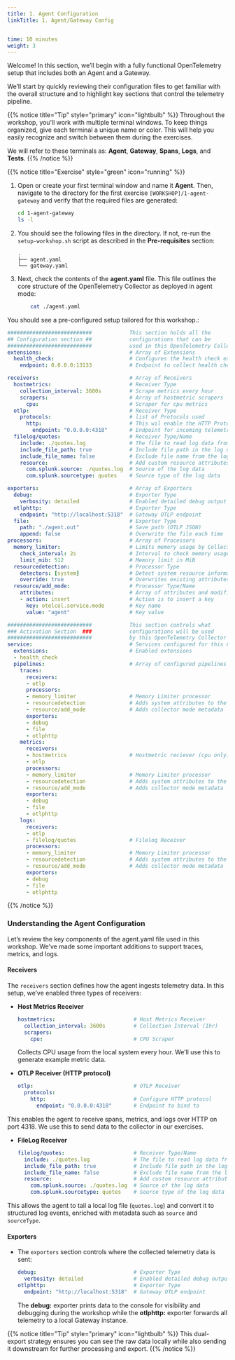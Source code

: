 ```yaml
---
title: 1. Agent Configuration
linkTitle: 1. Agent/Gateway Config


time: 10 minutes
weight: 3
---
```

Welcome! In this section, we’ll begin with a fully functional OpenTelemetry setup that includes both an Agent and a Gateway.

We’ll start by quickly reviewing their configuration files to get familiar with the overall structure and to highlight key sections that control the telemetry pipeline.

{{% notice title="Tip" style="primary" icon="lightbulb" %}}
Throughout the workshop, you’ll work with multiple terminal windows. To keep things organized, give each terminal a unique name or color. This will help you easily recognize and switch between them during the exercises.

We will refer to these terminals as: **Agent**, **Gateway**, **Spans**, **Logs**, and **Tests**.
{{% /notice %}}

{{% notice title="Exercise" style="green" icon="running" %}}

1. Open or create your first terminal window and name it **Agent**.
Then, navigate to the directory for the first exercise `[WORKSHOP]/1-agent-gateway` and verify that the required files are generated:

    ```bash
    cd 1-agent-gateway
    ls -l
    ```
  
2. You should see the following files in the directory.
If not, re-run the `setup-workshop.sh` script as described in the **Pre-requisites** section:

    ```text { title="Directory Structure" }
    .
    ├── agent.yaml
    └── gateway.yaml
    ```

3. Next, check the contents of the **agent.yaml** file.
This file outlines the core structure of the OpenTelemetry Collector as deployed in agent mode:

    ```bash
        cat ./agent.yaml
    ```

You should see a pre-configured setup tailored for this workshop.:

```yaml
###########################            This section holds all the
## Configuration section ##            configurations that can be 
###########################            used in this OpenTelemetry Collector
extensions:                            # Array of Extensions
  health_check:                        # Configures the health check extension
    endpoint: 0.0.0.0:13133            # Endpoint to collect health check data

receivers:                             # Array of Receivers
  hostmetrics:                         # Receiver Type
    collection_interval: 3600s         # Scrape metrics every hour
    scrapers:                          # Array of hostmetric scrapers
      cpu:                             # Scraper for cpu metrics
  otlp:                                # Receiver Type
    protocols:                         # list of Protocols used 
      http:                            # This wil enable the HTTP Protocol
        endpoint: "0.0.0.0:4318"       # Endpoint for incoming telemetry data 
  filelog/quotes:                      # Receiver Type/Name
    include: ./quotes.log              # The file to read log data from
    include_file_path: true            # Include file path in the log data
    include_file_name: false           # Exclude file name from the log data
    resource:                          # Add custom resource attributes
      com.splunk.source: ./quotes.log  # Source of the log data
      com.splunk.sourcetype: quotes    # Source type of the log data

exporters:                             # Array of Exporters
  debug:                               # Exporter Type
    verbosity: detailed                # Enabled detailed debug output
  otlphttp:                            # Exporter Type
    endpoint: "http://localhost:5318"  # Gateway OTLP endpoint  
  file:                                # Exporter Type
    path: "./agent.out"                # Save path (OTLP JSON)
    append: false                      # Overwrite the file each time
processors:                            # Array of Processors
  memory_limiter:                      # Limits memory usage by Collectors pipeline
    check_interval: 2s                 # Interval to check memory usage
    limit_mib: 512                     # Memory limit in MiB
  resourcedetection:                   # Processor Type
    detectors: [system]                # Detect system resource information
    override: true                     # Overwrites existing attributes
  resource/add_mode:                   # Processor Type/Name
    attributes:                        # Array of attributes and modifications
    - action: insert                   # Action is to insert a key
      key: otelcol.service.mode        # Key name
      value: "agent"                   # Key value

###########################            This section controls what
### Activation Section  ###            configurations will be used
###########################            by this OpenTelemetry Collector
service:                               # Services configured for this Collector
  extensions:                          # Enabled extensions
  - health_check
  pipelines:                           # Array of configured pipelines
    traces:
      receivers:
      - otlp
      processors:
      - memory_limiter                 # Memory Limiter processor
      - resourcedetection              # Adds system attributes to the data
      - resource/add_mode              # Adds collector mode metadata
      exporters:
      - debug
      - file
      - otlphttp
    metrics:
      receivers:
      - hostmetrics                    # Hostmetric reciever (cpu only)
      - otlp
      processors:
      - memory_limiter                 # Memory Limiter processor
      - resourcedetection              # Adds system attributes to the data
      - resource/add_mode              # Adds collector mode metadata
      exporters:
      - debug
      - file
      - otlphttp
    logs:
      receivers:
      - otlp
      - filelog/quotes                 # Filelog Receiver
      processors:
      - memory_limiter                 # Memory Limiter processor
      - resourcedetection              # Adds system attributes to the data
      - resource/add_mode              # Adds collector mode metadata
      exporters:
      - debug
      - file
      - otlphttp
```

{{% /notice %}}

### Understanding the Agent Configuration

Let’s review the key components of the agent.yaml file used in this workshop. We’ve made some important additions to support traces, metrics, and logs.

#### Receivers

The `receivers` section defines how the agent ingests telemetry data. In this setup, we’ve enabled three types of receivers:

* **Host Metrics Receiver**

  ```yaml
  hostmetrics:                         # Host Metrics Receiver
    collection_interval: 3600s         # Collection Interval (1hr)
    scrapers:
      cpu:                             # CPU Scraper
  ```

  Collects CPU usage from the local system every hour. We’ll use this to generate example metric data.

* **OTLP Receiver (HTTP protocol)**

  ```yaml
  otlp:                                # OTLP Receiver
    protocols:
      http:                            # Configure HTTP protocol
        endpoint: "0.0.0.0:4318"       # Endpoint to bind to
  ```

This enables the agent to receive spans, metrics, and logs over HTTP on port 4318.  We use this to send data to the collector in our exercises.

* **FileLog Receiver**

  ```yaml
  filelog/quotes:                      # Receiver Type/Name
    include: ./quotes.log              # The file to read log data from
    include_file_path: true            # Include file path in the log data
    include_file_name: false           # Exclude file name from the log data
    resource:                          # Add custom resource attributes
      com.splunk.source: ./quotes.log  # Source of the log data
      com.splunk.sourcetype: quotes    # Source type of the log data
  ```

This allows the agent to tail a local log file (`quotes.log`) and convert it to structured log events, enriched with metadata such as `source` and `sourceType`.

#### Exporters

* The `exporters` section controls where the collected telemetry data is sent:

  ```yaml
  debug:                               # Exporter Type
    verbosity: detailed                # Enabled detailed debug output
  otlphttp:                            # Exporter Type
    endpoint: "http://localhost:5318"  # Gateway OTLP endpoint  
  ```

  The **debug:** exporter prints data to the console for visibility and debugging during the workshop while the **otlphttp:** exporter forwards all telemetry to a local Gateway instance.

{{% notice title="Tip" style="primary" icon="lightbulb" %}}
This dual-export strategy ensures you can see the raw data locally while also sending it downstream for further processing and export.
{{% /notice %}}
